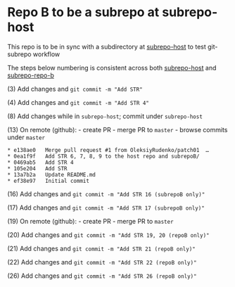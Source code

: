 # Repo B to be a subrepo at subrepo-host

This repo is to be in sync with a subdirectory at 
[subrepo-host](https://github.com/OleksiyRudenko/subrepo-host/)
to test git-subrepo workflow

The steps below numbering is consistent across both
[subrepo-host](https://github.com/OleksiyRudenko/subrepo-host)
and [subrepo-repo-b](https://github.com/OleksiyRudenko/subrepo-repo-b)

(3) Add changes and `git commit -m "Add STR"`

(4) Add changes and `git commit -m "Add STR 4"`

(8) Add changes while in `subrepo-host`; commit under `subrepo-host`

(13) On remote (github):
    - create PR
    - merge PR to `master`
    - browse commits under `master`
```
* e138ae0   Merge pull request #1 from OleksiyRudenko/patch01  …
* 0ea1f9f   Add STR 6, 7, 8, 9 to the host repo and subrepoB/
* 0469ab5   Add STR 4
* 105e204   Add STR
* 13a7b2a   Update README.md
* ef38e97   Initial commit
```

(16) Add changes and `git commit -m "Add STR 16 (subrepoB only)"`

(17) Add changes and `git commit -m "Add STR 17 (subrepoB only)"`

(19) On remote (github):
     - create PR
     - merge PR to `master`

(20) Add changes and `git commit -m "Add STR 19, 20 (repoB only)"`

(21) Add changes and `git commit -m "Add STR 21 (repoB only)"`

(22) Add changes and `git commit -m "Add STR 22 (repoB only)"`

(26) Add changes and `git commit -m "Add STR 26 (repoB only)"`
